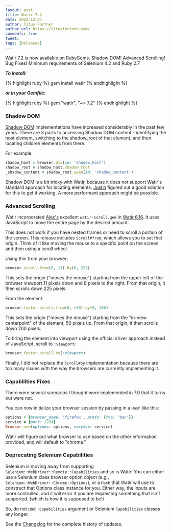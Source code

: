 ```yaml
---
layout: post
title: Watir 7.2
date: 2022-12-24
author: Titus Fortner
author_url: https://titusfortner.com/
comments: true
tweet: 
tags: [Releases]
---
```


Watir 7.2 is now available on RubyGems. Shadow DOM! Advanced Scrolling! Bug Fixes!
Minimum requirements of Selenium 4.2 and Ruby 2.7
<!--more-->

***To install:***

{% highlight ruby %}
gem install watir
{% endhighlight %}

***or in your Gemfile:*** 

{% highlight ruby %}
gem "watir", "~> 7.2"
{% endhighlight %}

### Shadow DOM

[Shadow DOM](https://developer.mozilla.org/en-US/docs/Web/Web_Components/Using_shadow_DOM) 
implementations have increased considerably in the past few years.
There are 3 parts to accessing Shadow DOM content - identifying the host element,
switching to the shadow_root of that element, and then locating children elements from there.

For example:
```ruby
shadow_host = browser.div(id: 'shadow_host')
shadow_root = shadow_host.shadow_root
_shadow_content = shadow_root.span(id: 'shadow_content')
```

Shadow DOM is a bit tricky with Watir, because it does not support Watir's standard approach
for locating elements. [Justin](http://jkotests.wordpress.com/) figured out a good solution
for this to get it working. A more performant approach might be possible.

### Advanced Scrolling

Watir incorporated [Alex's](https://twitter.com/p0deje) excellent `watir-scroll.gem`
in [Watir 6.16](http://watir.com/watir-6-16/#scrolling). It uses JavaScript to
move the entire page by the desired amount.

This does not work if you have nested frames or need to scroll a portion of the screen.
This release includes `Scroll#from`, which allows you to set that origin. Think of it like
moving the mouse to a specific point on the screen and then using a scroll wheel.

Using this from your browser:
```ruby
browser.scroll.from(8, 11).by(0, 225)
```
This sets the origin ("moves the mouse") starting from the upper left of the browser viewport 
11 pixels down and 8 pixels to the right. From that origin, it then scrolls down 225 pixels.

From the element:
```ruby
browser.footer.scroll.from(0, -50).by(0, 200)
```
This sets the origin ("moves the mouse") starting from the "in-view centerpoint" of the element,
50 pixels up. From that origin, it then scrolls down 200 pixels.

To bring the element into viewport using the official driver approach instead of JavaScript, 
scroll to `:viewport`:

```ruby
browser.footer.scroll.to(:viewport)
```

Finally, I did not replace the `Scroll#by` implementation because there are too many issues
with the way the browsers are currently implementing it.

### Capabilities Fixes

There were several scenarios I thought were implemented in 7.0 that it turns out were not.

You can now initialize your browser session by passing in a `Hash` like this:
```ruby
options = {browser_name: 'firefox', prefs: {foo: 'bar'}}
service = {port: 1234}
Browser.new(options: options, service: service)
```

Watir will figure out what browser to use based on the other information provided, and will
default to "chrome."

### Deprecating Selenium Capabilities

Selenium is moving away from supporting `Selenium::WebDriver::Remote::Capabilities` and so is Watir!
You can either use a Selenium class browser option object (e.g., `Selenium::WebDriver::Chrome::Options`),
or a `Hash` that Watir will use to construct that Options class instance for you. 
Either way, the inputs are more controlled, and it will error if you
are requesting something that isn't supported. (which is how it is supposed to be!)

So, do not use `:capabilities` argument or Selenium `Capabilities` classes any longer.

See the [Changelog](https://github.com/watir/watir/blob/main/CHANGES.md) 
for the complete history of updates.